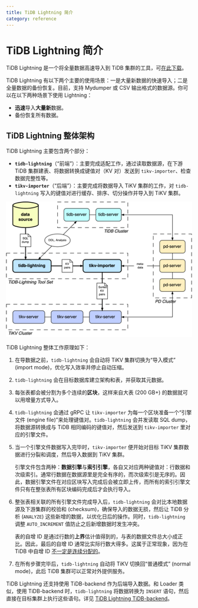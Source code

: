 ```yaml
---
title: TiDB Lightning 简介
category: reference
---
```


# TiDB Lightning 简介

TiDB Lightning 是一个将全量数据高速导入到 TiDB 集群的工具，可[在此下载](/reference/tools/download/#tidb-lightning)。

TiDB Lightning 有以下两个主要的使用场景：一是大量新数据的快速导入；二是全量数据的备份恢复。目前，支持 Mydumper 或 CSV 输出格式的数据源。你可以在以下两种场景下使用 Lightning：

- **迅速**导入**大量新**数据。
- 备份恢复所有数据。

## TiDB Lightning 整体架构

TiDB Lightning 主要包含两个部分：

- **`tidb-lightning`**（“前端”）：主要完成适配工作，通过读取数据源，在下游 TiDB 集群建表、将数据转换成键值对（KV 对）发送到 `tikv-importer`、检查数据完整性等。
- **`tikv-importer`**（“后端”）：主要完成将数据导入 TiKV 集群的工作，对 `tidb-lightning` 写入的键值对进行缓存、排序、切分操作并导入到 TiKV 集群。

![TiDB Lightning 整体架构](/media/tidb-lightning-architecture.png)

TiDB Lightning 整体工作原理如下：

1. 在导数据之前，`tidb-lightning` 会自动将 TiKV 集群切换为“导入模式” (import mode)，优化写入效率并停止自动压缩。

2. `tidb-lightning` 会在目标数据库建立架构和表，并获取其元数据。

3. 每张表都会被分割为多个连续的**区块**，这样来自大表 (200 GB+) 的数据就可以用增量方式导入。

4. `tidb-lightning` 会通过 gRPC 让 `tikv-importer` 为每一个区块准备一个“引擎文件 (engine file)”来处理键值对。`tidb-lightning` 会并发读取 SQL dump，将数据源转换成与 TiDB 相同编码的键值对，然后发送到 `tikv-importer` 里对应的引擎文件。

5. 当一个引擎文件数据写入完毕时，`tikv-importer` 便开始对目标 TiKV 集群数据进行分裂和调度，然后导入数据到 TiKV 集群。

    引擎文件包含两种：**数据引擎**与**索引引擎**，各自又对应两种键值对：行数据和次级索引。通常行数据在数据源里是完全有序的，而次级索引是无序的。因此，数据引擎文件在对应区块写入完成后会被立即上传，而所有的索引引擎文件只有在整张表所有区块编码完成后才会执行导入。

6. 整张表相关联的所有引擎文件完成导入后，`tidb-lightning` 会对比本地数据源及下游集群的校验和 (checksum)，确保导入的数据无损，然后让 TiDB 分析 (`ANALYZE`) 这些新增的数据，以优化日后的操作。同时，`tidb-lightning` 调整 `AUTO_INCREMENT` 值防止之后新增数据时发生冲突。

    表的自增 ID 是通过行数的**上界**估计值得到的，与表的数据文件总大小成正比。因此，最后的自增 ID 通常比实际行数大得多。这属于正常现象，因为在 TiDB 中自增 ID [不一定是连续分配的](/reference/mysql-compatibility.md#auto-increment-id)。

7. 在所有步骤完毕后，`tidb-lightning` 自动将 TiKV 切换回“普通模式” (normal mode)，此后 TiDB 集群可以正常对外提供服务。

TiDB Lightning 还支持使用 TiDB-backend 作为后端导入数据。和 Loader 类似，使用 TiDB-backend 时，`tidb-lightning` 将数据转换为 `INSERT` 语句，然后直接在目标集群上执行这些语句。详见 [TiDB Lightning TiDB-backend](/reference/tools/tidb-lightning/tidb-backend.md)。
